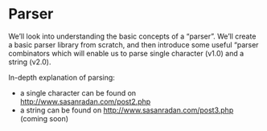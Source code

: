 # Parser
We’ll look into understanding the basic concepts of a “parser”. We’ll create a basic parser library from scratch, 
and then introduce some useful “parser combinators which will enable us to parse single character (v1.0) and a string (v2.0).

In-depth explanation of parsing:
  - a single character can be found on http://www.sasanradan.com/post2.php
  - a string can be found on http://www.sasanradan.com/post3.php (coming soon)
